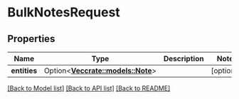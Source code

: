# BulkNotesRequest

## Properties

Name | Type | Description | Notes
------------ | ------------- | ------------- | -------------
**entities** | Option<[**Vec<crate::models::Note>**](Note.md)> |  | [optional]

[[Back to Model list]](../README.md#documentation-for-models) [[Back to API list]](../README.md#documentation-for-api-endpoints) [[Back to README]](../README.md)


